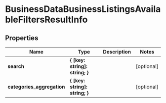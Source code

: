 # BusinessDataBusinessListingsAvailableFiltersResultInfo

## Properties

| Name | Type | Description | Notes |
|------------ | ------------- | ------------- | -------------|
**search** | **{ [key: string]: string; }** |  |[optional]|
**categories_aggregation** | **{ [key: string]: string; }** |  |[optional]|